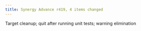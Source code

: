 ```yaml
---
title: Synergy Advance r419, 4 items changed
---
```


Target cleanup; quit after running unit tests; warning elimination
